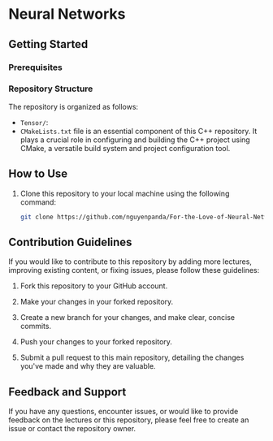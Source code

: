 # Neural Networks

## Getting Started

### Prerequisites

### Repository Structure

The repository is organized as follows:

- `Tensor/`: 
- `CMakeLists.txt` file is an essential component of this C++ repository. It plays a crucial role in configuring and
  building the C++ project using CMake, a versatile build system and project configuration tool.

## How to Use

1. Clone this repository to your local machine using the following command:
   ```bash
   git clone https://github.com/nguyenpanda/For-the-Love-of-Neural-Networks
   ```

## Contribution Guidelines

If you would like to contribute to this repository by adding more lectures, improving existing content, or fixing
issues, please follow these guidelines:

1. Fork this repository to your GitHub account.

2. Make your changes in your forked repository.

3. Create a new branch for your changes, and make clear, concise commits.

4. Push your changes to your forked repository.

5. Submit a pull request to this main repository, detailing the changes you've made and why they are valuable.

## Feedback and Support

If you have any questions, encounter issues, or would like to provide feedback on the lectures or this repository,
please feel free to create an issue or contact the repository owner.


